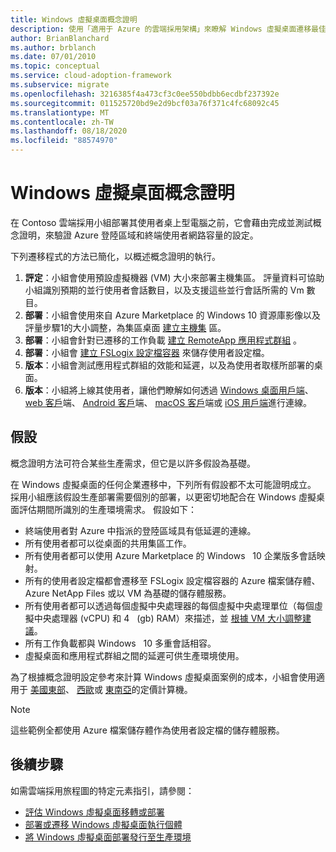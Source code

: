 ```yaml
---
title: Windows 虛擬桌面概念證明
description: 使用「適用于 Azure 的雲端採用架構」來瞭解 Windows 虛擬桌面遷移最佳做法，以降低複雜度並將遷移程式標準化。
author: BrianBlanchard
ms.author: brblanch
ms.date: 07/01/2010
ms.topic: conceptual
ms.service: cloud-adoption-framework
ms.subservice: migrate
ms.openlocfilehash: 3216385f4a473cf3c0ee550bdbb6ecdbf237392e
ms.sourcegitcommit: 011525720bd9e2d9bcf03a76f371c4fc68092c45
ms.translationtype: MT
ms.contentlocale: zh-TW
ms.lasthandoff: 08/18/2020
ms.locfileid: "88574970"
---
```

<!-- cSpell:ignore FSLogix onboards remoteapp macos -->

# <a name="windows-virtual-desktop-proof-of-concept"></a>Windows 虛擬桌面概念證明

在 Contoso 雲端採用小組部署其使用者桌上型電腦之前，它會藉由完成並測試概念證明，來驗證 Azure 登陸區域和終端使用者網路容量的設定。

下列遷移程式的方法已簡化，以概述概念證明的執行。

1. **評定**：小組會使用預設虛擬機器 (VM) 大小來部署主機集區。 評量資料可協助小組識別預期的並行使用者會話數目，以及支援這些並行會話所需的 Vm 數目。
2. **部署**：小組會使用來自 Azure Marketplace 的 Windows 10 資源庫影像以及評量步驟1的大小調整，為集區桌面 [建立主機集](/azure/virtual-desktop/create-host-pools-azure-marketplace) 區。
3. **部署**：小組會針對已遷移的工作負載 [建立 RemoteApp 應用程式群組](/azure/virtual-desktop/manage-app-groups#create-a-remoteapp-group) 。
4. **部署**：小組會 [建立 FSLogix 設定檔容器](/azure/virtual-desktop/create-host-pools-user-profile) 來儲存使用者設定檔。
5. **版本**：小組會測試應用程式群組的效能和延遲，以及為使用者取樣所部署的桌面。
6. **版本**：小組將上線其使用者，讓他們瞭解如何透過 [Windows 桌面用戶端](/azure/virtual-desktop/connect-windows-7-and-10)、 [web 客戶](/azure/virtual-desktop/connect-web)端、 [Android 客戶](/azure/virtual-desktop/connect-android)端、 [macOS 客戶](/azure/virtual-desktop/connect-macos)端或 [iOS 用戶端](/azure/virtual-desktop/connect-ios)進行連線。

## <a name="assumptions"></a>假設

概念證明方法可符合某些生產需求，但它是以許多假設為基礎。

在 Windows 虛擬桌面的任何企業遷移中，下列所有假設都不太可能證明成立。 採用小組應該假設生產部署需要個別的部署，以更密切地配合在 Windows 虛擬桌面評估期間所識別的生產環境需求。 假設如下：

- 終端使用者對 Azure 中指派的登陸區域具有低延遲的連線。
- 所有使用者都可以從桌面的共用集區工作。
- 所有使用者都可以使用 Azure Marketplace 的 Windows &nbsp; 10 企業版多會話映射。
- 所有的使用者設定檔都會遷移至 FSLogix 設定檔容器的 Azure 檔案儲存體、Azure NetApp Files 或以 VM 為基礎的儲存體服務。
- 所有使用者都可以透過每個虛擬中央處理器的每個虛擬中央處理單位（每個虛擬中央處理器 (vCPU) 和 4 &nbsp; (gb) RAM）來描述，並 [根據 VM 大小調整建議](/windows-server/remote/remote-desktop-services/virtual-machine-recs#multi-session-recommendations)。
- 所有工作負載都與 Windows &nbsp; 10 多重會話相容。
- 虛擬桌面和應用程式群組之間的延遲可供生產環境使用。

為了根據概念證明設定參考來計算 Windows 虛擬桌面案例的成本，小組會使用適用于 [美國東部](https://azure.com/e/448606254c9a44f88798892bb8e0ef3c)、 [西歐](https://azure.com/e/61a376d5f5a641e8ac31d1884ade9e55)或 [東南亞](https://azure.com/e/7cf555068922461587d0aa99a476f926)的定價計算機。
> [!NOTE]
> 這些範例全都使用 Azure 檔案儲存體作為使用者設定檔的儲存體服務。

## <a name="next-steps"></a>後續步驟

如需雲端採用旅程圖的特定元素指引，請參閱：

- [評估 Windows 虛擬桌面移轉或部署](./migrate-assess.md)
- [部署或遷移 Windows 虛擬桌面執行個體](./migrate-deploy.md)
- [將 Windows 虛擬桌面部署發行至生產環境](./migrate-release.md)
